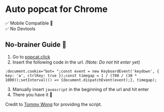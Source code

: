 # Auto popcat for Chrome
:white_check_mark: Mobile Compatible :iphone: \
:white_check_mark: No Devtools
## No-brainer Guide :memo:
1. Go to [popcat.click][1]
2. Insert the following code in the url.
*(Note: Do not hit enter yet)*
<pre><code>:document.cookie="bot= ";const event = new KeyboardEvent('keydown', { key: 'a', ctrlKey: true });const timegap = 1 / (780 / (30 * 1000));setInterval(() => {document.dispatchEvent(event);}, timegap);</pre></code>
3. Manually insert `javascript` in the beginning of the url and hit enter
4. There you have it :tada:

Credit to [Tommy Wong][2] for providing the script.

[1]: https://popcat.click/
[2]: https://www.facebook.com/permalink.php?story_fbid=1973975986101742&id=100004680791150
